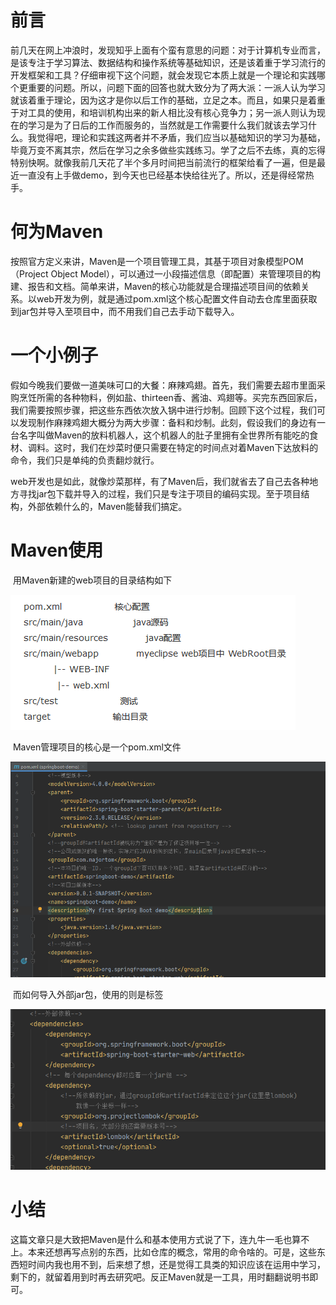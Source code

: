 # 前言

​		前几天在网上冲浪时，发现知乎上面有个蛮有意思的问题：对于计算机专业而言，是该专注于学习算法、数据结构和操作系统等基础知识，还是该着重于学习流行的开发框架和工具？仔细审视下这个问题，就会发现它本质上就是一个理论和实践哪个更重要的问题。所以，问题下面的回答也就大致分为了两大派：一派人认为学习就该着重于理论，因为这才是你以后工作的基础，立足之本。而且，如果只是着重于对工具的使用，和培训机构出来的新人相比没有核心竞争力；另一派人则认为现在的学习是为了日后的工作而服务的，当然就是工作需要什么我们就该去学习什么。我觉得吧，理论和实践这两者并不矛盾，我们应当以基础知识的学习为基础，毕竟万变不离其宗，然后在学习之余多做些实践练习。学了之后不去练，真的忘得特别快啊。就像我前几天花了半个多月时间把当前流行的框架给看了一遍，但是最近一直没有上手做demo，到今天也已经基本快给往光了。所以，还是得经常热手。

# 何为Maven

​		按照官方定义来讲，Maven是一个项目管理工具，其基于项目对象模型POM（Project Object Model），可以通过一小段描述信息（即配置）来管理项目的构建、报告和文档。简单来讲，Maven的核心功能就是合理描述项目间的依赖关系。以web开发为例，就是通过pom.xml这个核心配置文件自动去仓库里面获取到jar包并导入至项目中，而不用我们自己去手动下载导入。

# 一个小例子

​		假如今晚我们要做一道美味可口的大餐：麻辣鸡翅。首先，我们需要去超市里面采购烹饪所需的各种物料，例如盐、thirteen香、酱油、鸡翅等。买完东西回家后，我们需要按照步骤，把这些东西依次放入锅中进行炒制。回顾下这个过程，我们可以发现制作麻辣鸡翅大概分为两大步骤：备料和炒制。此刻，假设我们的身边有一台名字叫做Maven的放料机器人，这个机器人的肚子里拥有全世界所有能吃的食材、调料。这时，我们在炒菜时便只需要在特定的时间点对着Maven下达放料的命令，我们只是单纯的负责翻炒就行。

​		web开发也是如此，就像炒菜那样，有了Maven后，我们就省去了自己去各种地方寻找jar包下载并导入的过程，我们只是专注于项目的编码实现。至于项目结构，外部依赖什么的，Maven能替我们搞定。

# Maven使用

​		用Maven新建的web项目的目录结构如下

![image-20200629165509492](/img/Maven初识/Maven目录结构.png)

​		Maven管理项目的核心是一个pom.xml文件

![image-20200629165509492](/img/Maven初识/pom.png)

​		而如何导入外部jar包，使用的则是<dependency>标签

![image-20200629165509492](/img/Maven初识/依赖.png)

# 小结

​		这篇文章只是大致把Maven是什么和基本使用方式说了下，连九牛一毛也算不上。本来还想再写点别的东西，比如仓库的概念，常用的命令啥的。可是，这些东西短时间内我也用不到，后来想了想，还是觉得工具类的知识应该在运用中学习，剩下的，就留着用到时再去研究吧。反正Maven就是一工具，用时翻翻说明书即可。

